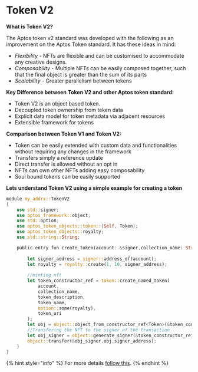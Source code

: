 # Token V2

**What is Token V2?**

The Aptos token v2 standard was developed with the following as an improvement on the Aptos Token standard. It has these ideas in mind:

* _Flexibility_ - NFTs are flexible and can be customised to accommodate any creative designs.
* _Composability_ - Multiple NFTs can be easily composed together, such that the final object is greater than the sum of its parts
* _Scalability_ - Greater parallelism between tokens

**Key Difference between Token V2 and other Aptos token standard:**

* Token V2 is an object based token.
* Decoupled token ownership from token data
* Explicit data model for token metadata via adjacent resources
* Extensible framework for tokens

**Comparison between Token V1 and Token V2:**

* Token can be easily extended with custom data and functionalities without requiring any changes in the framework
* Transfers simply a reference update
* Direct transfer is allowed without an opt in
* NFTs can own other NFTs adding easy composability
* Soul bound tokens can be easily supported

**Lets understand Token V2 using a simple example for creating a token**

```rust
module my_addrx::TokenV2
{
    use std::signer;
    use aptos_framework::object; 
    use std::option;
    use aptos_token_objects::token::{Self, Token};
    use aptos_token_objects::royalty;
    use std::string::String;

    public entry fun create_token(account: &signer,collection_name: String, token_name: String, token_description: String, token_uri: String ) {
        
        let signer_address = signer::address_of(account);
        let royalty = royalty::create(1, 10, signer_address);
      
        //minting nft
        let token_constructor_ref = token::create_named_token(
            account,
            collection_name,
            token_description,
            token_name,
            option::some(royalty),
            token_uri
        );
        let obj = object::object_from_constructor_ref<Token>(&token_constructor_ref);
        //Transfering the NFT to the signer of the transaction
        let obj_signer = object::generate_signer(&token_constructor_ref);   
        object::transfer(&obj_signer,obj,signer_address);
    }
}

```

{% hint style="info" %}
For more details [follow this](https://aptos.dev/standards/aptos-token-v2/).&#x20;
{% endhint %}
